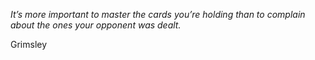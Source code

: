 <i>It’s more important to master the cards you’re holding than to complain about the ones your opponent was dealt.</i>

Grimsley